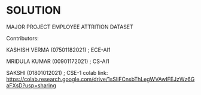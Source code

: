 # SOLUTION
MAJOR PROJECT
EMPLOYEE ATTRITION DATASET

Contributors:

KASHISH VERMA (07501182021) ; ECE-AI1

MRIDULA KUMAR (00901172021) ; CS-AI1

SAKSHI (01801012021) ; CSE-1
colab link:
https://colab.research.google.com/drive/1sSIiFCnsbThLegWVAwIFEJzWz6GaFXsD?usp=sharing
